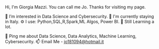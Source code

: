 Hi, I'm Giorgia Mazzi. You can call me Jo. Thanks for visiting my page.

🔭 I’m interested in Data Science and Cybersecurity.
🏢 I'm currently staying in Italy. 
⚙️ I use: Python,SQL,R,Spark,ML Algos, Power BI.
🌱 Still Learning a lot.

💬 Ping me about Data Science, Data Analytics, Machine Learning, Cybersecurity.
📫 Email Me - jo181094@hotmail.it


